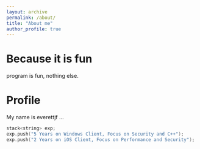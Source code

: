 ```yaml
---
layout: archive
permalink: /about/
title: "About me"
author_profile: true
---
```



# Because it is fun

program is fun, nothing else.

# Profile

My name is everettjf ...

``` c
stack<string> exp;
exp.push("5 Years on Windows Client, Focus on Security and C++");
exp.push("2 Years on iOS Client, Focus on Performance and Security");
```
